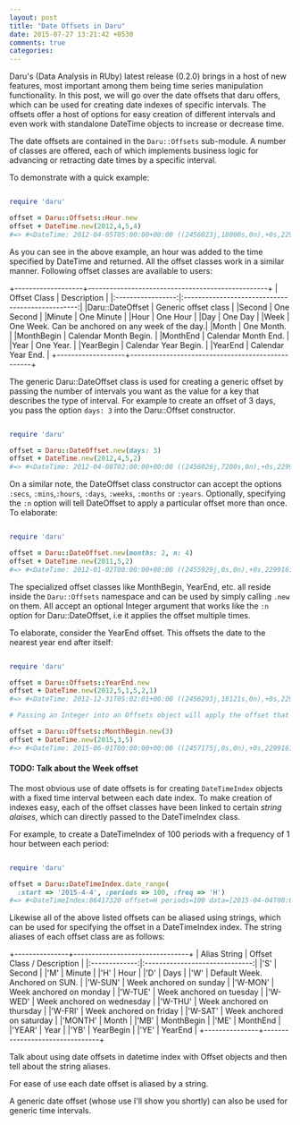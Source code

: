 ```yaml
---
layout: post
title: "Date Offsets in Daru"
date: 2015-07-27 13:21:42 +0530
comments: true
categories: 
---
```


Daru's (Data Analysis in RUby) latest release (0.2.0) brings in a host of new features, most important among them being time series manipulation functionality. In this post, we will go over the date offsets that daru offers, which can be used for creating date indexes of specific intervals. The offsets offer a host of options for easy creation of different intervals and even work with standalone DateTime objects to increase or decrease time.

The date offsets are contained in the `Daru::Offsets` sub-module. A number of classes are offered, each of which implements business logic for advancing or retracting date times by a specific interval.

To demonstrate with a quick example:

``` ruby

require 'daru'

offset = Daru::Offsets::Hour.new
offset + DateTime.new(2012,4,5,4)
#=> #<DateTime: 2012-04-05T05:00:00+00:00 ((2456023j,18000s,0n),+0s,2299161j)>
```

As you can see in the above example, an hour was added to the time specified by DateTime and returned. All the offset classes work in a similar manner. Following offset classes are available to users:

+-------------------+--------------------------------------------------+
| Offset Class      | Description                                      |
|:-----------------:|:------------------------------------------------:|
|Daru::DateOffset   | Generic offset class                             |
|Second             | One Second                                       |
|Minute             | One Minute                                       |
|Hour               | One Hour                                         |
|Day                | One Day                                          |
|Week               | One Week. Can be anchored on any week of the day.|
|Month              | One Month.                                       |
|MonthBegin         | Calendar Month Begin.                            |
|MonthEnd           | Calendar Month End.                              |
|Year               | One Year.                                        |
|YearBegin          | Calendar Year Begin.                             |
|YearEnd            | Calendar Year End.                               |
+-------------------+--------------------------------------------------+

The generic Daru::DateOffset class is used for creating a generic offset by passing the number of intervals you want as the value for a key that describes the type of interval. For example to create an offset of 3 days, you pass the option `days: 3` into the Daru::Offset constructor.

``` ruby

require 'daru'

offset = Daru::DateOffset.new(days: 3)
offset + DateTime.new(2012,4,5,2)
#=> #<DateTime: 2012-04-08T02:00:00+00:00 ((2456026j,7200s,0n),+0s,2299161j)>
```

On a similar note, the DateOffset class constructor can accept the options `:secs`, `:mins`,`:hours`, `:days`, `:weeks`, `:months` or `:years`. Optionally, specifying the `:n` option will tell DateOffset to apply a particular offset more than once. To elaborate:

``` ruby

require 'daru'

offset = Daru::DateOffset.new(months: 2, n: 4)
offset + DateTime.new(2011,5,2)
#=> #<DateTime: 2012-01-02T00:00:00+00:00 ((2455929j,0s,0n),+0s,2299161j)>
```

The specialized offset classes like MonthBegin, YearEnd, etc. all reside inside the `Daru::Offsets` namespace and can be used by simply calling `.new` on them. All accept an optional Integer argument that works like the `:n` option for Daru::DateOffset, i.e it applies the offset multiple times.

To elaborate, consider the YearEnd offset. This offsets the date to the nearest year end after itself:

``` ruby

require 'daru'

offset = Daru::Offsets::YearEnd.new
offset + DateTime.new(2012,5,1,5,2,1)
#=> #<DateTime: 2012-12-31T05:02:01+00:00 ((2456293j,18121s,0n),+0s,2299161j)>

# Passing an Integer into an Offsets object will apply the offset that many times:

offset = Daru::Offsets::MonthBegin.new(3)
offset + DateTime.new(2015,3,5)
#=> #<DateTime: 2015-06-01T00:00:00+00:00 ((2457175j,0s,0n),+0s,2299161j)>
```

#### TODO: Talk about the Week offset


The most obvious use of date offsets is for creating `DateTimeIndex` objects with a fixed time interval between each date index. To make creation of indexes easy, each of the offset classes have been linked to certain _string alaises_, which can directly passed to the DateTimeIndex class.

For example, to create a DateTimeIndex of 100 periods with a frequency of 1 hour between each period:

``` ruby

require 'daru'

offset = Daru::DateTimeIndex.date_range(
  :start => '2015-4-4', :periods => 100, :freq => 'H')
#=> #<DateTimeIndex:86417320 offset=H periods=100 data=[2015-04-04T00:00:00+00:00...2015-04-08T03:00:00+00:00]>
```

Likewise all of the above listed offsets can be aliased using strings, which can be used for specifying the offset in a DateTimeIndex index. The string aliases of each offset class are as follows:

+---------------+--------------------------------+
| Alias String  | Offset Class / Description     |
|:-------------:|:------------------------------:|
|'S'            | Second                         |
|'M'            | Minute                         |
|'H'            | Hour                           |
|'D'            | Days                           |
|'W'            | Default Week. Anchored on SUN. |
|'W-SUN'        | Week anchored on sunday        |
|'W-MON'        | Week anchored on monday        | 
|'W-TUE'        | Week anchored on tuesday       |
|'W-WED'        | Week anchored on wednesday     |
|'W-THU'        | Week anchored on thursday      |
|'W-FRI'        | Week anchored on friday        |
|'W-SAT'        | Week anchored on saturday      |
|'MONTH'        | Month                          |
|'MB'           | MonthBegin                     |
|'ME'           | MonthEnd                       |
|'YEAR'         | Year                           |
|'YB'           | YearBegin                      |
|'YE'           | YearEnd                        |
+---------------+--------------------------------+

Talk about using date offsets in datetime index with Offset objects and then tell about the string aliases.

For ease of use each date offset is aliased by a string.

A generic date offset (whose use I'll show you shortly) can also be used for generic time intervals.